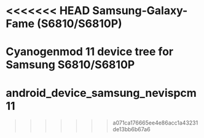 <<<<<<< HEAD
Samsung-Galaxy-Fame (S6810/S6810P)
==============================================

Cyanogenmod 11 device tree for Samsung S6810/S6810P
=======
android_device_samsung_nevispcm11
=================================
>>>>>>> a071ca176665ee4e86acc1a43231de13bb6b67a6

